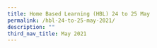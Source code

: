 ```yaml
---
title: Home Based Learning (HBL) 24 to 25 May
permalink: /hbl-24-to-25-may-2021/
description: ""
third_nav_title: May 2021
---
```

